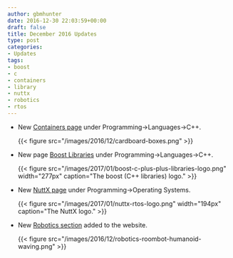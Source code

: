 ```yaml
---
author: gbmhunter
date: 2016-12-30 22:03:59+00:00
draft: false
title: December 2016 Updates
type: post
categories:
- Updates
tags:
- boost
- c
- containers
- library
- nuttx
- robotics
- rtos
---
```



* New [Containers page](/programming/languages/c-plus-plus/containers) under Programming->Languages->C++.  

	{{< figure src="/images/2016/12/cardboard-boxes.png"   >}}

* New page [Boost Libraries](/programming/languages/c-plus-plus/boost-libraries) under Programming->Languages->C++.  

	{{< figure src="/images/2017/01/boost-c-plus-plus-libraries-logo.png" width="277px" caption="The boost (C++ libraries) logo."  >}}

* New [NuttX page](/programming/operating-systems/nuttx) under Programming->Operating Systems.  

	{{< figure src="/images/2017/01/nuttx-rtos-logo.png" width="194px" caption="The NuttX logo."  >}}

* New [Robotics section](/robotics) added to the website.  

	{{< figure src="/images/2016/12/robotics-roombot-humanoid-waving.png"   >}}